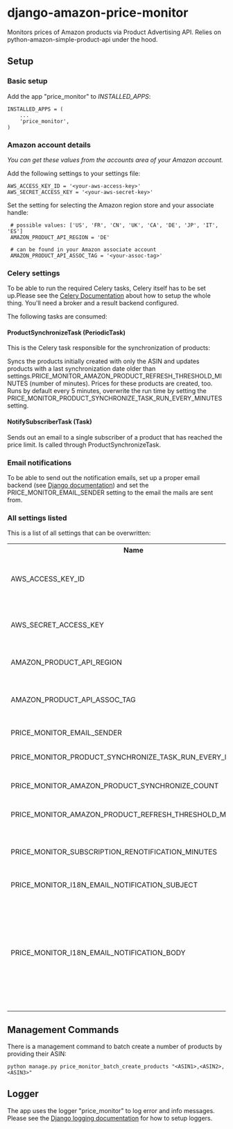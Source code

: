 # django-amazon-price-monitor

Monitors prices of Amazon products via Product Advertising API.
Relies on python-amazon-simple-product-api under the hood.


## Setup

### Basic setup

Add the app "price_monitor" to *INSTALLED_APPS*:

    INSTALLED_APPS = (
        ...
        'price_monitor',
    )

### Amazon account details
*You can get these values from the accounts area of your Amazon account.*

Add the following settings to your settings file:

    AWS_ACCESS_KEY_ID = '<your-aws-access-key>'
    AWS_SECRET_ACCESS_KEY = '<your-aws-secret-key>'

Set the setting for selecting the Amazon region store and your associate handle:

     # possible values: ['US', 'FR', 'CN', 'UK', 'CA', 'DE', 'JP', 'IT', 'ES']
     AMAZON_PRODUCT_API_REGION = 'DE'

     # can be found in your Amazon associate account
     AMAZON_PRODUCT_API_ASSOC_TAG = '<your-assoc-tag>'

### Celery settings

To be able to run the required Celery tasks, Celery itself has to be set up.Please see the
[Celery Documentation](http://docs.celeryproject.org/en/latest/index.html) about how to setup the whole thing. You'll need a broker and a result backend
configured.

The following tasks are consumed:

#### ProductSynchronizeTask (PeriodicTask)

This is the Celery task responsible for the synchronization of products:

Syncs the products initially created with only the ASIN and updates products with a last synchronization date older than
settings.PRICE_MONITOR_AMAZON_PRODUCT_REFRESH_THRESHOLD_MINUTES (number of minutes). Prices for these products are created, too.
Runs by default every 5 minutes, overwrite the run time by setting the PRICE_MONITOR_PRODUCT_SYNCHRONIZE_TASK_RUN_EVERY_MINUTES setting.

#### NotifySubscriberTask (Task)
Sends out an email to a single subscriber of a product that has reached the price limit. Is called through ProductSynchronizeTask.

### Email notifications
To be able to send out the notification emails, set up a proper email backend (see
[Django documentation](https://docs.djangoproject.com/en/1.5/topics/email/#topic-email-backends)) and set the PRICE_MONITOR_EMAIL_SENDER setting to the email
the mails are sent from.

### All settings listed
This is a list of all settings that can be overwritten:

<table>
<tr>
    <th>Name</th>
    <th>Description</th>
    <th>Default value</th>
    <th>Required?</th>
</tr>
<tr>
    <td>AWS_ACCESS_KEY_ID</td>
    <td>Access key to use Amazon Product Advertising API. Can be found in AWS Management Console.</td>
    <td>(empty)</td>
    <td>yes</td>
</tr>
<tr>
    <td>AWS_SECRET_ACCESS_KEY</td>
    <td>Secret access key to use Amazon Product Advertising API. Can be found in AWS Management Console.</td>
    <td>(empty)</td>
    <td>yes</td>
</tr>
<tr>
    <td>AMAZON_PRODUCT_API_REGION</td>
    <td>Region code to use for monitoring products. Set to your country id.</td>
    <td>(empty)</td>
    <td>yes</td>
</tr>
<tr>
    <td>AMAZON_PRODUCT_API_ASSOC_TAG</td>
    <td>Tracking id enable for use with Product Advertising API. Can be found in Amazon PartnerNet account.</td>
    <td>(empty)</td>
    <td>yes</td>
</tr>
<tr>
    <td>PRICE_MONITOR_EMAIL_SENDER</td>
    <td>Email sender address of notification emails.</td>
    <td>noreply@localhost</td>
    <td>yes</td>
</tr>
<tr>
    <td>PRICE_MONITOR_PRODUCT_SYNCHRONIZE_TASK_RUN_EVERY_MINUTES</td>
    <td>Run the ProductSynchronizeTask every this minutes.</td>
    <td>5</td>
    <td>no</td>
</tr>
<tr>
    <td>PRICE_MONITOR_AMAZON_PRODUCT_SYNCHRONIZE_COUNT</td>
    <td>Number of products to query with one call to Product Advertising API.</td>
    <td>20</td>
    <td>no</td>
</tr>
<tr>
    <td>PRICE_MONITOR_AMAZON_PRODUCT_REFRESH_THRESHOLD_MINUTES</td>
    <td>Time after which products shall be refreshed (in minutes).</td>
    <td>12 * 60</td>
    <td>no</td>
</tr>
<tr>
    <td>PRICE_MONITOR_SUBSCRIPTION_RENOTIFICATION_MINUTES</td>
    <td>Time after when to notify a user about an already notified subscription again (in minutes).</td>
    <td>60 * 24 * 7</td>
    <td>no</td>
</tr>
<tr>
    <td>PRICE_MONITOR_I18N_EMAIL_NOTIFICATION_SUBJECT</td>
    <td>Notification email subject.</td>
    <td>'Price limit for %(product)s reached'</td>
    <td>no</td>
</tr>
<tr>
    <td>PRICE_MONITOR_I18N_EMAIL_NOTIFICATION_BODY</td>
    <td>Notification email body.</td>
    <td>
        'The price limit of %(price_limit)0.2f %(currency)s has been reached for the article "%(product_title)s" - the current price is %(price)0.2f
        %(currency)s.\n\nPlease support our platform by using this link for buying: %(link)s\n\n\nRegards,\nThe Team'
    </td>
    <td>no</td>
</tr>
</table>


## Management Commands
There is a management command to batch create a number of products by providing their ASIN:

    python manage.py price_monitor_batch_create_products "<ASIN1>,<ASIN2>,<ASIN3>"


## Logger

The app uses the logger "price_monitor" to log error and info messages.
Please see the [Django logging documentation](https://docs.djangoproject.com/en/1.5/topics/logging/ "Django logging documentation") for how to setup loggers.